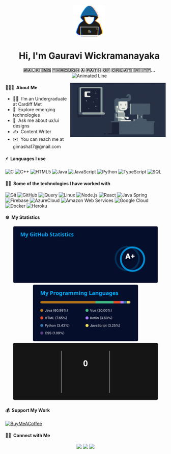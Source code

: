 <div id="user-content-toc">
  <ul align="center">
    <img src="https://github.com/gauraviwi/gauraviwi/blob/main/Assets/about_me.gif?raw=true" width="100" height="100" />
    <summary><h1 style="display: inline-block">Hi, I'm Gauravi Wickramanayaka</h1></summary>
    <b>​🇼​​🇦​​🇱​​🇰​​🇮​​🇳​​🇬​ ​🇹​​🇭​​🇷​​🇴​​🇺​​🇬​​🇭​ ​🇦​ ​🇵​​🇦​​🇹​​🇭​ ​🇴​​🇫​ ​🇨​​🇷​​🇪​​🇦​​🇹​​🇮​​🇻​​🇮​​🇹​​🇾​...</b>
    <img src="https://user-images.githubusercontent.com/73097560/115834477-dbab4500-a447-11eb-908a-139a6edaec5c.gif" alt="Animated Line" />
  </ul>
</div>


<img alt="Night Coding" src="https://raw.githubusercontent.com/AVS1508/AVS1508/master/assets/Night-Coding.gif" align="right" width="300" height="170"/>


#### 👨🏻‍💻 &nbsp;About Me
<ul>
<li>👨‍💻 &nbsp;I’m an Undergraduate at Cardiff Met </li>
<li>🌱 &nbsp;Explore emerging technologies </li>
<li>💬 &nbsp;Ask me about ux/ui designs </li>
<li>✍️ &nbsp;Content Writer </li>
<li>✉️ &nbsp;You can reach me at gimasha17@gmail.com </li>
</ul>


#### ⚡ &nbsp;Languages I use
![C](https://img.shields.io/badge/-C-000000?style=flat&logo=c)
![C++](https://img.shields.io/badge/-C++-000000?style=flat&logo=c%2B%2B)
![HTML5](https://img.shields.io/badge/-HTML5-000000?style=flat&logo=html5)
![Java](https://img.shields.io/badge/-Java-000000?style=flat&logo=java)
![JavaScript](https://img.shields.io/badge/-JavaScript-000000?style=flat&logo=javascript)
![Python](https://img.shields.io/badge/-Python-000000?style=flat&logo=python)
![TypeScript](https://img.shields.io/badge/-TypeScript-000000?style=flat&logo=typescript)
![SQL](https://img.shields.io/badge/-SQL-000000?style=flat&logo=postgresql)


#### 🧑‍🎓 &nbsp;Some of the technologies I have worked with
![Git](https://img.shields.io/badge/-Git-222222?style=flat&logo=git&logoColor=F05032)
![GitHub](https://img.shields.io/badge/-GitHub-222222?style=flat&logo=github&logoColor=181717)
![jQuery](https://img.shields.io/badge/-jQuery-222222?style=flat&logo=jQuery&logoColor=0769AD)
![Linux](https://img.shields.io/badge/-Linux-222222?style=flat&logo=linux&logoColor=FCC624)
![Node.js](https://img.shields.io/badge/-Node.js-222222?style=flat&logo=node.js&logoColor=339933)
![React](https://img.shields.io/badge/-React-222222?style=flat&logo=React&logoColor=61DAFB)
![Java Spring](https://img.shields.io/badge/-Spring-222222?style=flat&logo=spring&logoColor=6DB33F)
![Firebase](https://img.shields.io/badge/Firebase-222222?style=flat-square&logo=firebase)
![AzureCloud](https://img.shields.io/badge/Microsoft%20Azure-222222?style=flat-square&logo=microsoft-azure)
![Amazon Web Services](https://img.shields.io/badge/-Amazon%20Web%20Services-222222?style=flat-square&logo=Amazon-Web-Service)
![Google Cloud](https://img.shields.io/badge/Google%20Cloud-black?style=flat-square&logo=google-cloud)
![Docker](https://img.shields.io/badge/-Docker-black?style=flat-square&logo=docker)
![Heroku](https://img.shields.io/badge/-Heroku-222222?style=flat-square&logo=heroku)


#### ⚙️ &nbsp;My Statistics
<p align="center">
   <img height="180em" src="https://github.com/Kaveeshawi/kaveeshawi/blob/main/Assets/github_statistics.svg"/>
   <img height="180em" src="https://github.com/Kaveeshawi/kaveeshawi/blob/main/Assets/pro_languages.svg"/>
   <img height="180em" src="https://github.com/Kaveeshawi/kaveeshawi/blob/main/Assets/current_streak.svg?theme=dark&hide_border=true"/>
</p>



#### 💰 &nbsp;Support My Work
[![BuyMeACoffee](https://img.shields.io/badge/Buy%20Me%20a%20Coffee-ffdd00?style=for-the-badge&logo=buy-me-a-coffee&logoColor=black)](https://buymeacoffee.com/gauraviwi) <br>


#### 🤝🏻 &nbsp;Connect with Me
<p align="center">
<a href="https://www.linkedin.com/in/gauraviwi"><img src="https://img.shields.io/badge/-linkedin-0077B5?style=flat&logo=Linkedin&logoColor=white"/></a>
<a href="mailto:gimasha17@gmail.com"><img src="https://img.shields.io/badge/-gmail-D14836?style=flat&logo=Gmail&logoColor=white"/></a>
<a href="https://www.instagram.com/neha_girl._"><img src="https://img.shields.io/badge/-instagram-E4405F?style=flat&logo=Instagram&logoColor=white"/></a>
</p>
